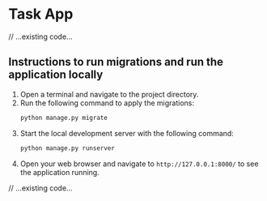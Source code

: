 # Task App

// ...existing code...

## Instructions to run migrations and run the application locally

1. Open a terminal and navigate to the project directory.
2. Run the following command to apply the migrations:
   ```bash
   python manage.py migrate
   ```
3. Start the local development server with the following command:
   ```bash
   python manage.py runserver
   ```
4. Open your web browser and navigate to `http://127.0.0.1:8000/` to see the application running.

// ...existing code...
